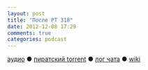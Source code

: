 ```yaml
---
layout: post
title: "После РT 318"
date: 2012-12-08 17:29
comments: true
categories: podcast
---
```

[аудио](http://cdn.radio-t.com/rt318post.mp3) ● [пиратский torrent](http://pirates.radio-t.com/torrents/rt318post.mp3.torrent) ● [лог чата](http://chat.radio-t.com/logs/radio-t-318.html) ● [wiki](http://wiki.radio-t.com/%D0%9F%D0%BE%D1%81%D0%BB%D0%B5_%D0%A0%D0%A2_318) <audio src="http://cdn.radio-t.com/rt318post.mp3" preload="none">
